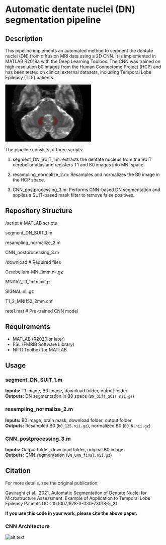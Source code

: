 # Automatic dentate nuclei (DN) segmentation pipeline

## Description
This pipeline implements an automated method to segment the dentate nuclei (DN) from diffusion MRI data using a 2D CNN. It is implemented in MATLAB R2019a with the Deep Learning Toolbox.
The CNN was trained on high-resolution b0 images from the Human Connectome Project (HCP) and has been tested on clinical external datasets, including Temporal Lobe Epilepsy (TLE) patients.

![alt text](https://github.com/marta-gaviraghi/segmentDN/blob/master/figure/CNN_cap4_ok.png)

The pipeline consists of three scripts:

1) segment_DN_SUIT_1.m: extracts the dentate nucleus from the SUIT cerebellar atlas and registers T1 and B0 images into MNI space.

2) resampling_normalize_2.m: Resamples and normalizes the B0 image in the HCP space.

3) CNN_postprocessing_3.m: Performs CNN-based DN segmentation and applies a SUIT-based mask filter to remove false positives.

## Repository Structure
/script                # MATLAB scripts

  segment_DN_SUIT_1.m
  
  resampling_normalize_2.m
  
  CNN_postprocessing_3.m
  
/download              # Required files

  Cerebellum-MNI_1mm.nii.gz
  
  MNI152_T1_1mm.nii.gz
  
  SIGNAL.nii.gz
  
  T1_2_MNI152_2mm.cnf
  
  rete1.mat             # Pre-trained CNN model

## Requirements
- MATLAB (R2020 or later)
- FSL (FMRIB Software Library)
- NIfTI Toolbox for MATLAB

## Usage
### segment_DN_SUIT_1.m
**Inputs:** T1 image, B0 image, download folder, output folder  
**Outputs:** DN segmentation in B0 space (`DN_diff_SUIT.nii.gz`)  

### resampling_normalize_2.m
**Inputs:** B0 image, brain mask, download folder, output folder  
**Outputs:** Resampled B0 (`b0_125.nii.gz`), normalized B0 (`B0_N.nii.gz`)  

### CNN_postprocessing_3.m
**Inputs:** Output folder, download folder, original B0 image  
**Outputs:** CNN segmentation (`DN_CNN_final.nii.gz`)

## Citation
For more details, see the original publication:  

Gaviraghi et al., 2021, Automatic Segmentation of Dentate Nuclei for Microstructure Assessment: Example of Application to Temporal Lobe Epilepsy Patients
DOI: 10.1007/978-3-030-73018-5_21

**If you use this code in your work, please cite the above paper.**


### CNN Architecture


![alt text](https://github.com/marta-gaviraghi/segmentDN/blob/master/figure/Figure_1.bmp)
